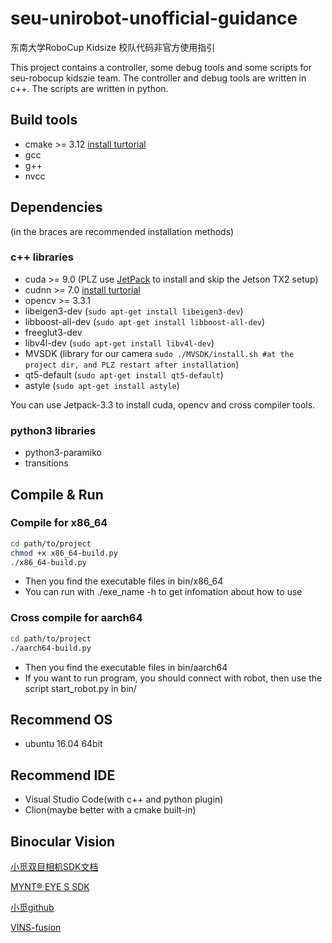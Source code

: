 # seu-unirobot-unofficial-guidance
东南大学RoboCup Kidsize 校队代码非官方使用指引

This project contains a controller, some debug tools and some scripts for seu-robocup kidszie team. The controller and debug tools are written in c++. The scripts are written in python.

## Build tools
* cmake >= 3.12 [install turtorial](https://www.linuxidc.com/Linux/2018-09/154165.htm)
* gcc
* g++
* nvcc

## Dependencies
(in the braces are recommended installation methods)

### c++ libraries
* cuda >= 9.0 (PLZ use [JetPack](https://docs.nvidia.com/jetson/archives/jetpack-archived/jetpack-33/index.html#jetpack/3.3/install.htm%3FTocPath%3D_____3) to install and skip the Jetson TX2 setup)
* cudnn >= 7.0 [install turtorial](https://blog.csdn.net/lucifer_zzq/article/details/76675239)
* opencv >= 3.3.1
* libeigen3-dev (`sudo apt-get install libeigen3-dev`)
* libboost-all-dev (`sudo apt-get install libboost-all-dev`)
* freeglut3-dev
* libv4l-dev (`sudo apt-get install libv4l-dev`)
* MVSDK (library for our camera `sudo ./MVSDK/install.sh #at the project dir, and PLZ restart after installation`)
* qt5-default (`sudo apt-get install qt5-default`)
* astyle (`sudo apt-get install astyle`)

You can use Jetpack-3.3 to install cuda, opencv and cross compiler tools.

### python3 libraries
* python3-paramiko
* transitions

## Compile & Run

### Compile for x86_64
```Bash
cd path/to/project
chmod +x x86_64-build.py
./x86_64-build.py
```
* Then you find the executable files in bin/x86_64
* You can run with ./exe_name -h to get infomation about how to use

### Cross compile for aarch64
```Bash
cd path/to/project
./aarch64-build.py
```
* Then you find the executable files in bin/aarch64
* If you want to run program, you should connect with robot, then use the script start_robot.py in bin/

## Recommend OS
* ubuntu 16.04 64bit

## Recommend IDE
* Visual Studio Code(with c++ and python plugin)
* Clion(maybe better with a cmake built-in)

## Binocular Vision
[小觅双目相机SDK文档](https://buildmedia.readthedocs.org/media/pdf/mynt-eye-s-sdk-docs-zh-cn/latest/mynt-eye-s-sdk-docs-zh-cn.pdf)

[MYNT® EYE S SDK ](https://mynt-eye-s-sdk.readthedocs.io/zh_CN/latest/index.html)

[小觅github](https://github.com/slightech/MYNT-EYE-S-SDK)

[VINS-fusion](https://zhuanlan.zhihu.com/p/62988961)
